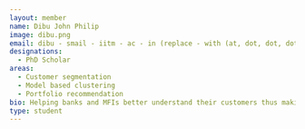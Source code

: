 ```yaml
---
layout: member
name: Dibu John Philip
image: dibu.png
email: dibu - smail - iitm - ac - in (replace - with (at, dot, dot, dot)
designations: 
  - PhD Scholar
areas:
  - Customer segmentation
  - Model based clustering
  - Portfolio recommendation
bio: Helping banks and MFIs better understand their customers thus making banking more accessible. 
type: student
---
```

